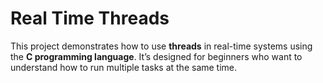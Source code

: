 # Real Time Threads

This project demonstrates how to use **threads** in real-time systems using the **C programming language**. 
It’s designed for beginners who want to understand how to run multiple tasks at the same time.

